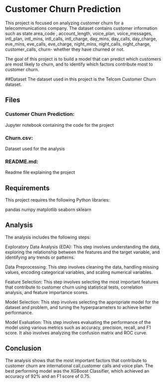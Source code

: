 # Customer Churn Prediction


This project is focused on analyzing customer churn for a telecommunications company. The dataset contains customer information such as state	area_code , 
account_length, voice_plan,	voice_messages,	intl_plan, intl_mins, intl_calls, intl_charge, day_mins, day_calls, day_charge, eve_mins, eve_calls,	eve_charge,	night_mins,
night_calls,	night_charge,	customer_calls,	churn- whether they have churned or not.

The goal of this project is to build a model that can predict which customers are most likely to churn, and to identify which factors contribute 
most to customer churn.

##Dataset
The dataset used in this project is the Telcom Customer Churn dataset. 

## Files
### Customer Churn Prediction: 
Jupyter notebook containing the code for the project

### Churn.csv: 
Dataset used for the analysis

### README.md:  
Readme file explaining the project

## Requirements
This project requires the following Python libraries:

pandas
numpy
matplotlib
seaborn
sklearn

## Analysis
The analysis includes the following steps:

Exploratory Data Analysis (EDA): 
This step involves understanding the data, exploring the relationship between the features and the target variable,
and identifying any trends or patterns.

Data Preprocessing:
This step involves cleaning the data, handling missing values, encoding categorical variables, and scaling numerical variables.

Feature Selection: This step involves selecting the most important features that contribute to customer churn using statistical tests, correlation analysis,
and feature importance scores.

Model Selection: This step involves selecting the appropriate model for the dataset and problem, and tuning the hyperparameters to achieve better performance.

Model Evaluation: This step involves evaluating the performance of the model using various metrics such as accuracy, precision, recall, and F1 score.
It also involves analyzing the confusion matrix and ROC curve.

## Conclusion
The analysis shows that the most important factors that contribute to customer churn are international call,customer calls and voice plan. The best performing model was the 
XGBoost Classifier, which achieved an accuracy of 92% and an F1 score of 0.75.
